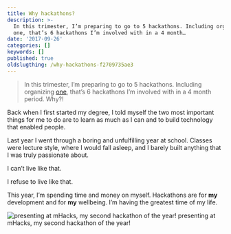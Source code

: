 ```yaml
---
title: Why hackathons?
description: >-
  In this trimester, I’m preparing to go to 5 hackathons. Including organizing
  one, that’s 6 hackathons I’m involved with in a 4 month…
date: '2017-09-26'
categories: []
keywords: []
published: true
oldslugthing: /why-hackathons-f2709735ae3
---
```


> In this trimester, I’m preparing to go to 5 hackathons. Including organizing [one](http://hackedbeta.compeclub.com), that’s 6 hackathons I’m involved with in a 4 month period. Why?!

Back when I first started my degree, I told myself the two most important things for me to do are to learn as much as I can and to build technology that enabled people.

Last year I went through a boring and unfulfilling year at school. Classes were lecture style, where I would fall asleep, and I barely built anything that I was truly passionate about.

I can’t live like that.

I refuse to live like that.

This year, I’m spending time and money on myself. Hackathons are for **my** development and for **my** wellbeing. I’m having the greatest time of my life.

![presenting at mHacks, my second hackathon of the year!](https://cdn-images-1.medium.com/max/800/1*DAHwLSWFfU4TT7pU9i6ePw.jpeg)
presenting at mHacks, my second hackathon of the year!
